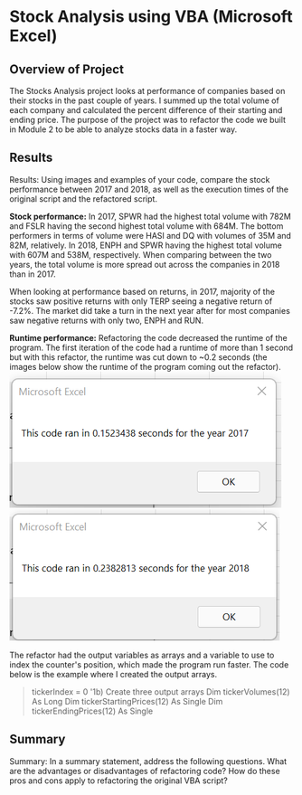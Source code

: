 # Stock Analysis using VBA (Microsoft Excel)

 
## **Overview of Project**

The Stocks Analysis project looks at performance of companies based on their stocks in the past couple of years. I summed up the total volume of each company and calculated the percent difference of their starting and ending price. The purpose of the project was to refactor the code we built in Module 2 to be able to analyze stocks data in a faster way.


## **Results**
Results: Using images and examples of your code, compare the stock performance between 2017 and 2018, as well as the execution times of the original script and the refactored script.

**Stock performance:** 
In 2017, SPWR had the highest total volume with 782M and FSLR having the second highest total volume with 684M. The bottom performers in terms of volume were HASI and DQ with volumes of 35M and 82M, relatively. In 2018, ENPH and SPWR having the highest total volume with 607M and 538M, respectively. When comparing between the two years, the total volume is more spread out across the companies in 2018 than in 2017. 

When looking at performance based on returns, in 2017, majority of the stocks saw positive returns with only TERP seeing a negative return of -7.2%. The market did take a turn in the next year after for most companies saw negative returns with only two, ENPH and RUN. 


**Runtime performance:**
Refactoring the code decreased the runtime of the program. The first iteration of the code had a runtime of more than 1 second but with this refactor, the runtime was cut down to ~0.2 seconds (the images below show the runtime of the program coming out the refactor). 
![Runtime for 2017](Resources/VBA_Challenge_2017.png)
![Runtime for 2018](Resources/VBA_Challenge_2018.png)

The refactor had the output variables as arrays and a variable to use to index the counter's position, which made the program run faster. The code below is the example where I created the output arrays. 
>    tickerIndex = 0
> '1b) Create three output arrays
>   Dim tickerVolumes(12) As Long
>   Dim tickerStartingPrices(12) As Single
>   Dim tickerEndingPrices(12) As Single


## **Summary**
Summary: In a summary statement, address the following questions.
What are the advantages or disadvantages of refactoring code?
How do these pros and cons apply to refactoring the original VBA script?

